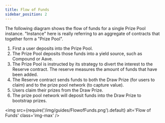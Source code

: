 ```yaml
---
title: Flow of Funds
sidebar_position: 2
---
```


The following diagram shows the flow of funds for a single Prize Pool instance.  "Instance" here is really referring to an aggregate of contracts that together form a "Prize Pool".

1. First a user deposits into the Prize Pool.
2. The Prize Pool deposits those funds into a yield source, such as Compound or Aave.
3. The Prize Pool is instructed by its strategy to divert the interest to the Reserve contract.  The reserve measures the amount of funds that have been added.
4. The Reserve contract sends funds to both the Draw Prize (for users to claim) and to the prize pool network (to capture value).
5. Users claim their prizes from the Draw Prize.
6. The prize pool network will deposit funds into the Draw Prize to bootstrap prizes.

<img
  src={require('/img/guides/FlowofFunds.png').default}
  alt='Flow of Funds'
  class='img-max'
/>

